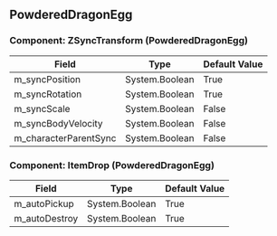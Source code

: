 ## PowderedDragonEgg

### Component: ZSyncTransform (PowderedDragonEgg)

|Field|Type|Default Value|
|-----|----|-------------|
|m_syncPosition|System.Boolean|True|
|m_syncRotation|System.Boolean|True|
|m_syncScale|System.Boolean|False|
|m_syncBodyVelocity|System.Boolean|False|
|m_characterParentSync|System.Boolean|False|

### Component: ItemDrop (PowderedDragonEgg)

|Field|Type|Default Value|
|-----|----|-------------|
|m_autoPickup|System.Boolean|True|
|m_autoDestroy|System.Boolean|True|

